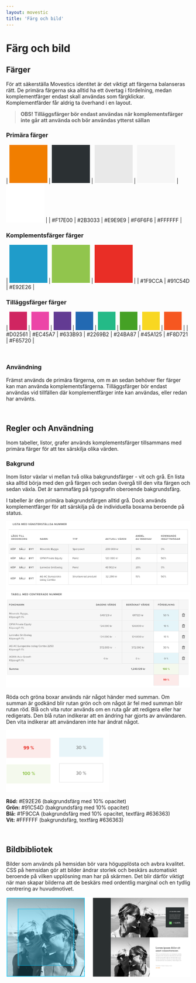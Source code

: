 ```yaml
---
layout: movestic
title: 'Färg och bild'
---
```


# Färg och bild
  
## Färger
  
För att säkerställa Movestics identitet är det viktigt att färgerna balanseras rätt. 
De primära färgerna ska alltid ha ett övertag i fördelning, medan komplementfärger endast skall användas som färgklickar. 
Komplementfärder får aldrig ta överhand i en layout.
  
> **OBS! Tilläggsfärger bör endast användas när komplementsfärger inte går att använda och bör användas ytterst sällan**
  
  
### Primära färger
  
| ![](img/f17e00.png) | ![](img/2b3033.png) | ![](img/e9e9e9.png) | ![](img/f6f6f6.png) | ![](img/ffffff.png) |
| #F17E00 | #2B3033 | #E9E9E9 | #F6F6F6 | #FFFFFF |

### Komplementsfärger färger
  
| ![](img/1F9CCA.png) | ![](img/91C54D.png) | ![](img/E92E26.png) |
| #1F9CCA | #91C54D | #E92E26 |

### Tilläggsfärger färger

| ![](img/d02561.png) | ![](img/ec45a7.png) | ![](img/633b93.png) | ![](img/2269b2.png) | ![](img/24ba87.png) | ![](img/45a125.png) | ![](img/f8d721.png) | ![](img/f65720.png) |
| #D02561 | #EC45A7 | #633B93 | #2269B2 | #24BA87 | #45A125 | #F8D721 | #F65720 |
  
<br />

### Användning
Främst används de primära färgerna, om m an sedan behöver fler färger kan man använda komplementsfärgerna.
Tilläggsfärger bör endast användas vid tillfällen där komplementfärger inte kan användas, eller redan har använts.
  
<br /> 

## Regler och Användning
Inom tabeller, listor, grafer används komplementsfärger tillsammans med primära färger för att tex särskilja olika värden.
  
### Bakgrund
  
Inom listor växlar vi mellan två olika bakgrundsfärger - vit och grå. En lista ska alltid börja med den grå färgen och sedan övergå till den vita färgen och sedan växla.
Det är sammafärg på typografin oberoende bakgrundsfärg.

I tabeller är den primära bakgrundsfärgen alltid grå. Dock används komplementfärger för att särskilja på de individuella boxarna beroende på status.
 
![](img/tabellvanster.png)
![](img/tabellcenter.png)

Röda och gröna boxar används när något händer med summan. Om summan är godkänd blir rutan grön och om något är fel med summan blir rutan röd.
Blå och vita rutor används om en ruta går att redigera eller har redigerats. Den blå rutan indikerar att en ändring har gjorts av användaren. Den vita indikerar att användaren inte har ändrat något.

![](img/tabellboxar.png)
  
**Röd:** #E92E26 (bakgrundsfärg med 10% opacitet)  
**Grön:** #91C54D (bakgrundsfärg med 10% opacitet)  
**Blå:** #1F9CCA (bakgrundsfärg med 10% opacitet, textfärg #636363)  
**Vit:** #FFFFFF (bakgrundsfärg, textfärg #636363)  
 
<br />

## Bildbibliotek
Bilder som används på hemsidan bör vara högupplösta och avbra kvalitet. 
CSS på hemsidan gör att bilder ändrar storlek och beskärs automatiskt beroende på vilken upplösning man har på skärmen. 
Det blir därför viktigt när man skapar bilderna att de beskärs med ordentlig marginal och en tydlig centrering av huvudmotivet.
  
![](img/bildkvalitet.png)
  
